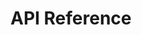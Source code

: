 # API Reference

<div id="redoc"></div>
<script src="https://cdn.redoc.ly/redoc/latest/bundles/redoc.standalone.js"></script>
<script>
  Redoc.init('./openapi.yaml', {
    expandResponses: '200,201',
    hideDownloadButton: false,
    pathInMiddlePanel: true
  }, document.getElementById('redoc'));
</script>
